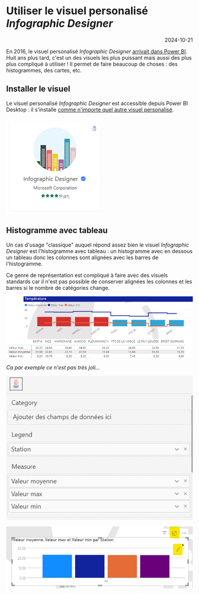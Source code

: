 # Utiliser le visuel personalisé *Infographic Designer*

<p style="text-align: right;">2024-10-21</p>

En 2016, le visuel personalisé *Infographic Designer* [arrivait dans Power BI](https://powerbi.microsoft.com/en-us/blog/quickly-create-infographics-with-the-infographic-designer-custom-visual-for-power-bi/). Huit ans plus tard, c'est un des visuels les plus puissant mais aussi des plus plus compliqué à utiliser !
Il permet de faire beaucoup de choses : des histogrammes, des cartes, etc. 

## Installer le visuel

Le visuel personalisé *Infographic Designer* est accessible depuis Power BI Desktop : il s'installe [comme n'importe quel autre visuel personalisé](https://learn.microsoft.com/fr-fr/power-bi/developer/visuals/import-visual).

![image](/Images/20241021-infographic-designer/infographic_designer_store.png)

## Histogramme avec tableau

Un cas d'usage "classique" auquel répond assez bien le visuel *Infographic Designer* est l'histogramme avec tableau : un histogramme avec en dessous un tableau donc les colonnes sont alignées avec les barres de l'histogramme.

Ce genre de représentation est compliqué à faire avec des visuels standards car il n'est pas possible de conserver alignées les colonnes et les barres si le nombre de catégories change.

![image](/Images/20241021-infographic-designer/histo_matrix.png)

*Ca par exemple ce n'est pas très joli...*


![image](/Images/20241021-infographic-designer/infographic_designer_data.png)


![image](/Images/20241021-infographic-designer/infographic_designer_edit_visual.png)